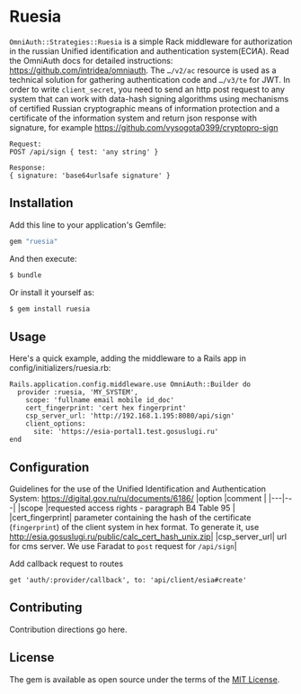 # Ruesia
`OmniAuth::Strategies::Ruesia` is a simple Rack middleware for authorization in the russian Unified identification and authentication system(ЕСИА). Read the OmniAuth docs for detailed instructions: https://github.com/intridea/omniauth. The `…/v2/ac` resource is used as a technical solution for gathering authentication code and `…/v3/te` for JWT. In order to write `client_secret`, you need to send an http post request to any system that can work with data-hash signing algorithms using mechanisms of certified Russian
cryptographic means of information protection and a certificate
of the information system and return json response with signature, for example https://github.com/vysogota0399/cryptopro-sign
```
Request:
POST /api/sign { test: 'any string' }

Response:
{ signature: 'base64urlsafe signature' }
```

## Installation
Add this line to your application's Gemfile:

```ruby
gem "ruesia"
```

And then execute:
```bash
$ bundle
```

Or install it yourself as:
```bash
$ gem install ruesia
```
## Usage
Here's a quick example, adding the middleware to a Rails app in config/initializers/ruesia.rb:
```
Rails.application.config.middleware.use OmniAuth::Builder do
  provider :ruesia, 'MY_SYSTEM',
    scope: 'fullname email mobile id_doc'
    cert_fingerprint: 'cert hex fingerprint'
    csp_server_url: 'http://192.168.1.195:8080/api/sign'
    client_options:
      site: 'https://esia-portal1.test.gosuslugi.ru'
end
```

## Configuration
Guidelines for the use of the Unified Identification and Authentication System:
https://digital.gov.ru/ru/documents/6186/
|option  |comment  | 
|---|---|
|scope   |requested access rights - paragraph B4 Table 95  |
|cert_fingerprint| parameter containing the hash of the certificate (`fingerprint`) of the client system in hex format. To generate it, use http://esia.gosuslugi.ru/public/calc_cert_hash_unix.zip|
|csp_server_url| url for cms server. We use Faradat to `post` request for `/api/sign`|

Add callback request to routes
```
get 'auth/:provider/callback', to: 'api/client/esia#create'
```
## Contributing
Contribution directions go here.

## License
The gem is available as open source under the terms of the [MIT License](https://opensource.org/licenses/MIT).
